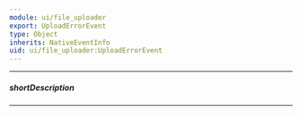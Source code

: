 ```yaml
---
module: ui/file_uploader
export: UploadErrorEvent
type: Object
inherits: NativeEventInfo
uid: ui/file_uploader:UploadErrorEvent
---
```

---
##### shortDescription
<!-- Description goes here -->

---
<!-- Description goes here -->
